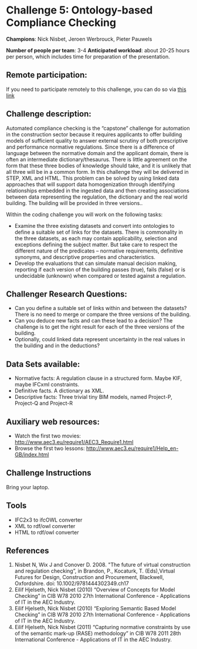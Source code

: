 # Challenge 5: Ontology-based Compliance Checking
**Champions**: Nick Nisbet, Jeroen Werbrouck, Pieter Pauwels

**Number of people per team**: 3-4
**Anticipated workload**: about 20-25 hours per person, which includes time for preparation of the presentation.

## Remote participation:
If you need to participate remotely to this challenge, you can do so via [this link](https://ugent-be.zoom.us/j/6762372999?pwd=NXFFUnIrSVFLbFliUmJyVDlYOWNwZz09
)

## Challenge description: 
Automated compliance checking is the “capstone” challenge for automation in the construction sector because it requires applicants to offer building models of sufficient quality to answer external scrutiny of both prescriptive and performance normative regulations. Since there is a difference of language between the normative domain and the applicant domain, there is often an intermediate dictionary/thesaurus. 
There is little agreement on the form that these three bodies of knowledge should take, and it is unlikely that all three will be in a common form. In this challenge they will be delivered in STEP, XML and HTML.
This problem can be solved by using linked data approaches that will support data homogenization through identifying relationships embedded in the ingested data and then creating associations between data representing the regulation, the dictionary and the real world building. The  building will be provided in three versions..

Within the coding challenge you will work on the following tasks:
* Examine the three existing datasets and convert into ontologies to define a suitable set of links for the datasets. There is commonality in the three datasets, as each may contain applicability, selection and exceptions defining the subject matter. But take care to respect the different nature of the predicates – normative requirements, definitive synonyms, and descriptive properties and characteristics.
* Develop the evaluations that can simulate manual decision making, reporting if each version of the building passes (true), fails (false) or is undecidable (unknown) when compared or tested against a regulation.


## Challenger Research Questions:
* Can you define a suitable set of links within and between the datasets? There is no need to merge or compare the three versions of the building.
* Can you deduce new facts and can these lead to a decision? The challenge is to get the right result for each of the three versions of the building.
* Optionally, could linked data represent uncertainty in the real values in the building and in the deductions?

## Data Sets available: 
* Normative facts:  A regulation clause in a structured form. Maybe KIF, maybe IFCxml constraints. 
* Definitive facts. A dictionary as XML. 
* Descriptive facts: Three trivial tiny BIM models, named Project-P, Project-Q and Project-R

## Auxiliary web resources:
* Watch the first two movies: http://www.aec3.eu/require1/AEC3_Require1.html
* Browse the first two lessons: http://www.aec3.eu/require1/Help_en-GB/index.html

## Challenge Instructions
Bring your laptop.

## Tools
* IFC2x3 to ifcOWL converter
* XML to rdf/owl converter
* HTML to rdf/owl converter


## References
1. Nisbet N, Wix J and Conover D. 2008. "The future of virtual construction and regulation checking”, in Brandon, P., Kocaturk, T. (Eds),Virtual Futures for Design, Construction and Procurement, Blackwell, Oxfordshire. doi: 10.1002/9781444302349.ch17
2. Eilif Hjelseth, Nick Nisbet (2010) “Overview of Concepts for Model Checking” in CIB W78 2010 27th International Conference - Applications of IT in the AEC Industry.
3. Eilif Hjelseth, Nick Nisbet (2010) “Exploring Semantic Based Model Checking” in CIB W78 2010 27th International Conference - Applications of IT in the AEC Industry.
4. Eilif Hjelseth, Nick Nisbet (2011) “Capturing normative constraints by use of the semantic mark-up (RASE) methodology” in CIB W78 2011 28th International Conference - Applications of IT in the AEC Industry. 
